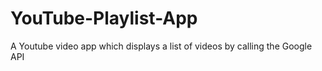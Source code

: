 # YouTube-Playlist-App

A Youtube video app which displays a list of videos by calling the Google API
